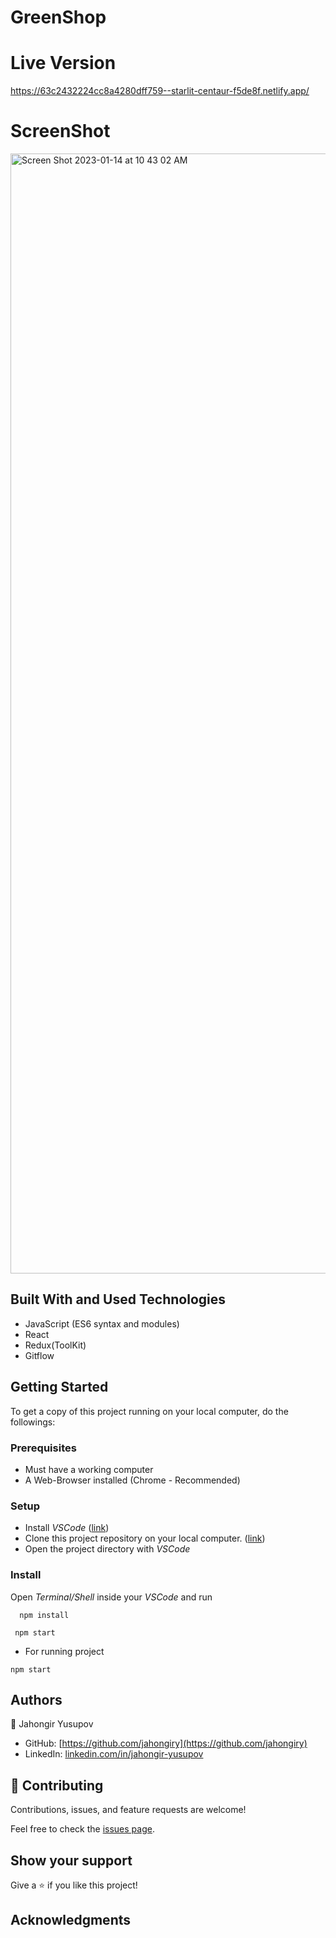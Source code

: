 # GreenShop

# Live Version

https://63c2432224cc8a4280dff759--starlit-centaur-f5de8f.netlify.app/

# ScreenShot

<img width="1792" alt="Screen Shot 2023-01-14 at 10 43 02 AM" src="https://user-images.githubusercontent.com/91022355/212457829-1591adde-e0d6-4662-a3b8-f33ff86d0bb9.png">

## Built With and Used Technologies

- JavaScript (ES6 syntax and modules)
- React
- Redux(ToolKit)
- Gitflow

## Getting Started

To get a copy of this project running on your local computer, do the followings:

### Prerequisites

- Must have a working computer
- A Web-Browser installed (Chrome - Recommended)

### Setup

- Install _VSCode_ ([link](https://code.visualstudio.com/download))
- Clone this project repository on your local computer. ([link](https://github.com/jahongiry/GreenShop-React_Redux.git))
- Open the project directory with _VSCode_

### Install

Open _Terminal/Shell_ inside your _VSCode_ and run

```
  npm install

```

```
 npm start
```

- For running project

`npm start`

## Authors

👤 Jahongir Yusupov

- GitHub: [https://github.com/jahongiry](https://github.com/jahongiry)
- LinkedIn: [linkedin.com/in/jahongir-yusupov](linkedin.com/in/jahongir-yusupov)

## 🤝 Contributing

Contributions, issues, and feature requests are welcome!

Feel free to check the [issues page](../../issues/).

## Show your support

Give a ⭐️ if you like this project!

## Acknowledgments
